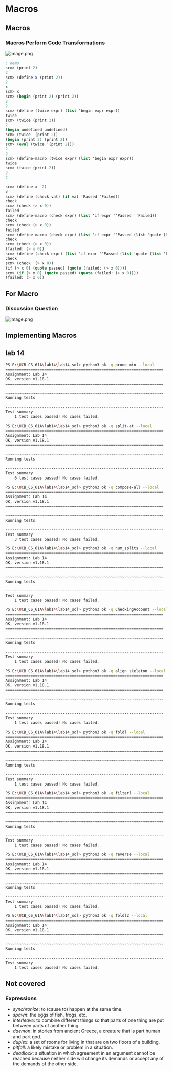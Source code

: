 # Macros
## Macros
### Macros Perform Code Transformations
![image.png](https://s2.loli.net/2025/02/10/FVvweykKSG7umMH.png)
```Scheme
; demo
scm> (print 2)
2
scm> (define x (print 2))
2
x
scm> x
scm> (begin (print 2) (print 2))
2
2
scm> (define (twice expr) (list 'begin expr expr))
twice
scm> (twice (print 2))
2
(begin undefined undefined)
scm> (twice '(print 2))
(begin (print 2) (print 2))
scm> (eval (twice '(print 2)))
2
2
scm> (define-macro (twice expr) (list 'begin expr expr))
twice
scm> (twice (print 2))
2
2

scm> (define x -2)
x
scm> (define (check val) (if val 'Passed 'Failed))
check
scm> (check (> x 0))
failed
scm> (define-macro (check expr) (list 'if expr ''Passed ''Failed))
check
scm> (check (> x 0))
failed
scm> (define-macro (check expr) (list 'if expr ''Passed (list 'quote (list 'Failed:  expr))))
check
scm> (check (> x 0))
(failed: (> x 0))
scm> (define (check expr) (list 'if expr ''Passed (list 'quote (list 'Failed:  expr))))
check
scm> (check '(> x 0))
(if (> x 0) (quote passed) (quote (failed: (> x 0))))
scm> (if (> x 0) (quote passed) (quote (failed: (> x 0))))
(failed: (> x 0))
```
## For Macro
### Discussion Question
![image.png](https://s2.loli.net/2025/02/10/vLYqxlmtZfz5Qdj.png)
## Implementing Macros
## lab 14
```sh
PS E:\UCB_CS_61A\lab14\lab14_sol> python3 ok -q prune_min --local
=====================================================================
Assignment: Lab 14
OK, version v1.18.1
=====================================================================

~~~~~~~~~~~~~~~~~~~~~~~~~~~~~~~~~~~~~~~~~~~~~~~~~~~~~~~~~~~~~~~~~~~~~
Running tests

---------------------------------------------------------------------
Test summary
    1 test cases passed! No cases failed.

PS E:\UCB_CS_61A\lab14\lab14_sol> python3 ok -q split-at --local
=====================================================================
Assignment: Lab 14
OK, version v1.18.1
=====================================================================

~~~~~~~~~~~~~~~~~~~~~~~~~~~~~~~~~~~~~~~~~~~~~~~~~~~~~~~~~~~~~~~~~~~~~
Running tests

---------------------------------------------------------------------
Test summary
    6 test cases passed! No cases failed.

PS E:\UCB_CS_61A\lab14\lab14_sol> python3 ok -q compose-all --local
=====================================================================
Assignment: Lab 14
OK, version v1.18.1
=====================================================================

~~~~~~~~~~~~~~~~~~~~~~~~~~~~~~~~~~~~~~~~~~~~~~~~~~~~~~~~~~~~~~~~~~~~~
Running tests

---------------------------------------------------------------------
Test summary
    3 test cases passed! No cases failed.

PS E:\UCB_CS_61A\lab14\lab14_sol> python3 ok -q num_splits --local
=====================================================================
Assignment: Lab 14
OK, version v1.18.1
=====================================================================

~~~~~~~~~~~~~~~~~~~~~~~~~~~~~~~~~~~~~~~~~~~~~~~~~~~~~~~~~~~~~~~~~~~~~
Running tests

---------------------------------------------------------------------
Test summary
    1 test cases passed! No cases failed.

PS E:\UCB_CS_61A\lab14\lab14_sol> python3 ok -q CheckingAccount --local
=====================================================================
Assignment: Lab 14
OK, version v1.18.1
=====================================================================

~~~~~~~~~~~~~~~~~~~~~~~~~~~~~~~~~~~~~~~~~~~~~~~~~~~~~~~~~~~~~~~~~~~~~
Running tests

---------------------------------------------------------------------
Test summary
    1 test cases passed! No cases failed.

PS E:\UCB_CS_61A\lab14\lab14_sol> python3 ok -q align_skeleton --local
=====================================================================
Assignment: Lab 14
OK, version v1.18.1
=====================================================================

~~~~~~~~~~~~~~~~~~~~~~~~~~~~~~~~~~~~~~~~~~~~~~~~~~~~~~~~~~~~~~~~~~~~~
Running tests

---------------------------------------------------------------------
Test summary
    1 test cases passed! No cases failed.

PS E:\UCB_CS_61A\lab14\lab14_sol> python3 ok -q foldl --local
=====================================================================
Assignment: Lab 14
OK, version v1.18.1
=====================================================================

~~~~~~~~~~~~~~~~~~~~~~~~~~~~~~~~~~~~~~~~~~~~~~~~~~~~~~~~~~~~~~~~~~~~~
Running tests

---------------------------------------------------------------------
Test summary
    1 test cases passed! No cases failed.

PS E:\UCB_CS_61A\lab14\lab14_sol> python3 ok -q filterl --local
=====================================================================
Assignment: Lab 14
OK, version v1.18.1
=====================================================================

~~~~~~~~~~~~~~~~~~~~~~~~~~~~~~~~~~~~~~~~~~~~~~~~~~~~~~~~~~~~~~~~~~~~~
Running tests

---------------------------------------------------------------------
Test summary
    1 test cases passed! No cases failed.

PS E:\UCB_CS_61A\lab14\lab14_sol> python3 ok -q reverse --local
=====================================================================
Assignment: Lab 14
OK, version v1.18.1
=====================================================================

~~~~~~~~~~~~~~~~~~~~~~~~~~~~~~~~~~~~~~~~~~~~~~~~~~~~~~~~~~~~~~~~~~~~~
Running tests

---------------------------------------------------------------------
Test summary
    1 test cases passed! No cases failed.

PS E:\UCB_CS_61A\lab14\lab14_sol> python3 ok -q foldl2 --local
=====================================================================
Assignment: Lab 14
OK, version v1.18.1
=====================================================================

~~~~~~~~~~~~~~~~~~~~~~~~~~~~~~~~~~~~~~~~~~~~~~~~~~~~~~~~~~~~~~~~~~~~~
Running tests

---------------------------------------------------------------------
Test summary
    1 test cases passed! No cases failed.
```
## Not covered
### Expressions
- *synchronize*: to (cause to) happen at the same time. 
- *spawn*: the eggs of fish, frogs, etc.
- *interleave*: to combine different things so that parts of one thing are put between parts of another thing. 
- *daemon*: in stories from ancient Greece, a creature that is part human and part god. 
- *duplex*: a set of rooms for living in that are on two floors of a building. 
- *pitfall*: a likely mistake or problem in a situation. 
- *deadlock*: a situation in which agreement in an argument cannot be reached because neither side will change its demands or accept any of the demands of the other side. 
